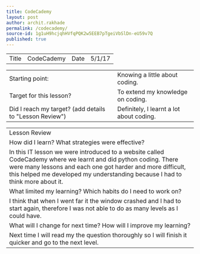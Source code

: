 ```yaml
---
title: CodeCademy
layout: post
author: archit.rakhade
permalink: /codecademy/
source-id: 1g1uH9hcjqhHVfqPQK2w5EEB7pTgeiVbSlDn-eU59v7Q
published: true
---
```

<table>
  <tr>
    <td>Title</td>
    <td>CodeCademy</td>
    <td>Date</td>
    <td>5/1/17</td>
  </tr>
</table>


<table>
  <tr>
    <td>Starting point:</td>
    <td>Knowing a little about coding.</td>
  </tr>
  <tr>
    <td>Target for this lesson?</td>
    <td>To extend my knowledge on coding.</td>
  </tr>
  <tr>
    <td>Did I reach my target? 
(add details to "Lesson Review")</td>
    <td>Definitely, I learnt a lot about coding.</td>
  </tr>
</table>


<table>
  <tr>
    <td>Lesson Review</td>
  </tr>
  <tr>
    <td>How did I learn? What strategies were effective? </td>
  </tr>
  <tr>
    <td>In this IT lesson we were introduced to a website called CodeCademy where we learnt and did python coding. There were many lessons and each one got harder and more difficult, this helped me developed my understanding because I had to think more about it.
</td>
  </tr>
  <tr>
    <td>What limited my learning? Which habits do I need to work on? </td>
  </tr>
  <tr>
    <td>I think that when I went far it the window crashed and I had to start again, therefore I was not able to do as many levels as I could have.</td>
  </tr>
  <tr>
    <td>What will I change for next time? How will I improve my learning?</td>
  </tr>
  <tr>
    <td>Next time I will read my the question thoroughly so I will finish it quicker and go to the next level.</td>
  </tr>
</table>


